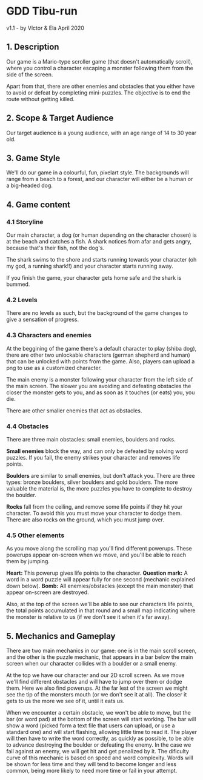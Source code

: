 # GDD Tibu-run
v1.1 - by Víctor & Ela 
April 2020

## 1. Description
Our game is a Mario-type scroller game (that doesn't automatically scroll), where you control a character escaping a monster
following them from the side of the screen.

Apart from that, there are other enemies and obstacles that you either have to avoid or defeat by completing mini-puzzles.
The objective is to end the route without getting killed.      

## 2. Scope & Target Audience

Our target audience is a young audience, with an age range of 14 to 30 year old.
            
## 3. Game Style

We'll do our game in a colourful, fun, pixelart style. The backgrounds will range from a beach to a forest, and our character will either be a human or a big-headed dog. 

## 4. Game content

### 4.1 Storyline

Our main character, a dog (or human depending on the character chosen) is at the beach and catches a fish. A shark notices from afar and gets angry, because that's their fish, not the dog's. 

The shark swims to the shore and starts running towards your character (oh my god, a running shark!!) and your character starts running away.

If you finish the game, your character gets home safe and the shark is bummed. 
            
### 4.2 Levels

There are no levels as such, but the background of the game changes to give a sensation of progress.
                  
### 4.3 Characters and enemies

At the beggining of the game there's a default character to play (shiba dog), there are other two unlockable characters (german shepherd and human) that can be unlocked with points from the game.
Also, players can upload a png to use as a customized character.

The main enemy is a monster following your character from the left side of the main screen. The slower you are avoiding and defeating obstacles the closer the monster gets to you, and as soon as it touches (or eats) you, you die.

There are other smaller enemies that act as obstacles.
                    
### 4.4 Obstacles

There are three main obstacles: small enemies, boulders and rocks.

**Small enemies** block the way, and can only be defeated by solving word puzzles. If you fail, the enemy strikes your character and removes life points.

**Boulders** are similar to small enemies, but don't attack you. There are three types: bronze
boulders, silver boulders and gold boulders. The more valuable the material is, the more puzzles you have to complete to destroy the boulder. 

**Rocks** fall from the ceiling, and remove some life points if they hit your character. To avoid this you must move your character to dodge them. There are also rocks on the ground, which you must jump over.  

### 4.5 Other elements

As you move along the scrolling map you'll find different powerups. These powerups appear on-screen when we move, and you'll be able to reach them by jumping.

**Heart:** This powerup gives life points to the character.
**Question mark:** A word in a word puzzle will appear fully for one second (mechanic explained down below).
**Bomb:** All enemies/obstacles (except the main monster) that appear on-screen are destroyed. 

Also, at the top of the screen we'll be able to see our characters life points, the total points accumulated in that round and a small map indicating where the monster is relative to us (if we don't see it when it's far away).
                    
## 5. Mechanics and Gameplay

There are two main mechanics in our game: one is in the main scroll screen, and the other is the puzzle mechanic, that appears in a bar below the main screen when our character collides with a boulder or a small enemy. 

At the top we have our character and our 2D scroll screen. As we move we'll find different obstacles and will have to jump over them or dodge them. Here we also find powerups. At the far lest of the screen we might see the tip of the monsters mouth (or we don't see it at all). The closer it gets to us the more we see of it, until it eats us.

When we encounter a certain obstacle, we won't be able to move, but the bar (or word pad) at the bottom of the screen will start working.
The bar will show a word (picked form a text file that users can upload, or use a standard one) and will start flashing, allowing little time to read it. The player will then have to write the word correctly, as quickly as possible, to be able to advance destroying the boulder or defeating the enemy. In the case we fail against an enemy, we will get hit and get penalized by it.
The dificulty curve of this mechanic is based on speed and word complexity. Words will be shown for less time and they will tend to become longer and less common, being more likely to need more time or fail in your attempt.
